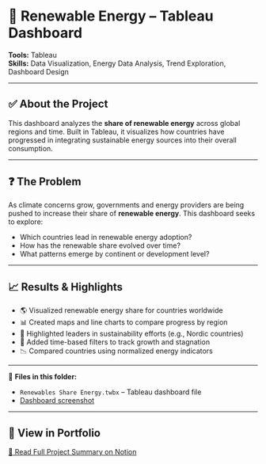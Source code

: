 # 🔋 Renewable Energy – Tableau Dashboard

**Tools:** Tableau  
**Skills:** Data Visualization, Energy Data Analysis, Trend Exploration, Dashboard Design

---

## ✅ About the Project  
This dashboard analyzes the **share of renewable energy** across global regions and time. Built in Tableau, it visualizes how countries have progressed in integrating sustainable energy sources into their overall consumption.

---

## ❓ The Problem  
As climate concerns grow, governments and energy providers are being pushed to increase their share of **renewable energy**. This dashboard seeks to explore:
- Which countries lead in renewable energy adoption?
- How has the renewable share evolved over time?
- What patterns emerge by continent or development level?

---

## 📈 Results & Highlights

- 🌎 Visualized renewable energy share for countries worldwide
- 📊 Created maps and line charts to compare progress by region
- 🧭 Highlighted leaders in sustainability efforts (e.g., Nordic countries)
- 📆 Added time-based filters to track growth and stagnation
- 📉 Compared countries using normalized energy indicators

---

📎 **Files in this folder:**  
- `Renewables Share Energy.twbx` – Tableau dashboard file  
- [Dashboard screenshot](https://github.com/shreeyas18/Protofolio/blob/main/renewable-energy-dashboard/Renewables%20Energy%20Dashboard.png)

---

## 🔗 View in Portfolio  
[📁 Read Full Project Summary on Notion](https://www.notion.so/your-notion-link)
